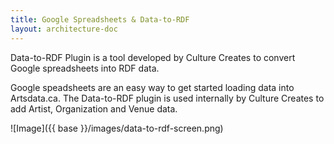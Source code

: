 ```yaml
---
title: Google Spreadsheets & Data-to-RDF
layout: architecture-doc
---
```


Data-to-RDF Plugin is a tool developed by Culture Creates to convert Google spreadsheets into RDF data.  

Google speadsheets are an easy way to get started loading data into Artsdata.ca.  The Data-to-RDF plugin is used internally by Culture Creates to add Artist, Organization and Venue data.

![Image]({{ base }}/images/data-to-rdf-screen.png)